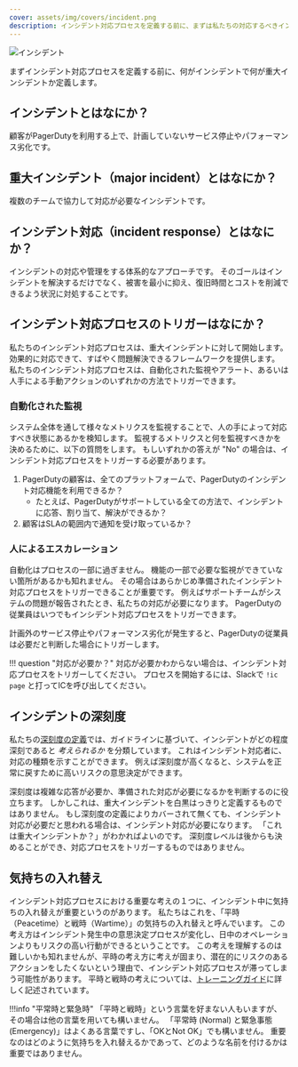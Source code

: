 ```yaml
---
cover: assets/img/covers/incident.png
description: インシデント対応プロセスを定義する前に、まずは私たちの対応するべきインシデント（または重大インシデント）が何なのかを定義します。
---
```


![インシデント](../assets/img/headers/server_incident.png)

まずインシデント対応プロセスを定義する前に、何がインシデントで何が重大インシデントか定義します。

## インシデントとはなにか？

顧客がPagerDutyを利用する上で、計画していないサービス停止やパフォーマンス劣化です。

## 重大インシデント（major incident）とはなにか？

複数のチームで協力して対応が必要なインシデントです。

## インシデント対応（incident response）とはなにか？

インシデントの対応や管理をする体系的なアプローチです。
そのゴールはインシデントを解決するだけでなく、被害を最小に抑え、復旧時間とコストを削減できるよう状況に対処することです。

## インシデント対応プロセスのトリガーはなにか？

私たちのインシデント対応プロセスは、重大インシデントに対して開始します。
効果的に対応できて、すばやく問題解決できるフレームワークを提供します。
私たちのインシデント対応プロセスは、自動化された監視やアラート、あるいは人手による手動アクションのいずれかの方法でトリガーできます。

### 自動化された監視

システム全体を通して様々なメトリクスを監視することで、人の手によって対応すべき状態にあるかを検知します。
監視するメトリクスと何を監視すべきかを決めるために、以下の質問をします。
もしいずれかの答えが "No" の場合は、インシデント対応プロセスをトリガーする必要があります。

1. PagerDutyの顧客は、全てのプラットフォームで、PagerDutyのインシデント対応機能を利用できるか？
    * たとえば、PagerDutyがサポートしている全ての方法で、インシデントに応答、割り当て、解決ができるか？
1. 顧客はSLAの範囲内で通知を受け取っているか？

### 人によるエスカレーション

自動化はプロセスの一部に過ぎません。
機能の一部で必要な監視ができていない箇所があるかも知れません。
その場合はあらかじめ準備されたインシデント対応プロセスをトリガーできることが重要です。
例えばサポートチームがシステムの問題が報告されたとき、私たちの対応が必要になります。
PagerDutyの従業員はいつでもインシデント対応プロセスをトリガーできます。


計画外のサービス停止やパフォーマンス劣化が発生すると、PagerDutyの従業員は必要だと判断した場合にトリガーします。

!!! question "対応が必要か？"
    対応が必要かわからない場合は、インシデント対応プロセスをトリガーしてください。
    プロセスを開始するには、Slackで `!ic page` と打ってICを呼び出してください。

## インシデントの深刻度

私たちの[深刻度の定義](/before/severity_levels.md)では、ガイドラインに基づいて、インシデントがどの程度深刻であると _考えられるか_ を分類しています。
これはインシデント対応者に、対応の種類を示すことができます。
例えば深刻度が高くなると、システムを正常に戻すために高いリスクの意思決定ができます。

深刻度は複雑な応答が必要か、準備された対応が必要になるかを判断するのに役立ちます。
しかしこれは、重大インシデントを白黒はっきりと定義するものではありません。
もし深刻度の定義によりカバーされて無くても、インシデント対応が必要だと思われる場合は、インシデント対応が必要になります。
「これは重大インシデントか？」がわかればよいのです。
深刻度レベルは後からも決めることができ、対応プロセスをトリガーするものではありません。

## 気持ちの入れ替え

インシデント対応プロセスにおける重要な考えの１つに、インシデント中に気持ちの入れ替えが重要というのがあります。
私たちはこれを、「平時（Peacetime）と戦時（Wartime）」の気持ちの入れ替えと呼んでいます。
この考え方はインシデント発生中の意思決定プロセスが変化し、日中のオペレーションよりもリスクの高い行動ができるということです。
この考えを理解するのは難しいかも知れませんが、平時の考え方に考えが固まり、潜在的にリスクのあるアクションをしたくないという理由で、インシデント対応プロセスが滞ってしまう可能性があります。
平時と戦時の考えについては、[トレーニングガイド](/training/subject_matter_expert)に詳しく記述されています。

!!!info "平常時と緊急時"
    「平時と戦時」という言葉を好まない人もいますが、その場合は他の言葉を用いても構いません。
    「平常時 (Normal) と緊急事態 (Emergency)」はよくある言葉ですし、「OKとNot OK」でも構いません。
    重要なのはどのように気持ちを入れ替えるかであって、どのような名前を付けるかは重要ではありません。
